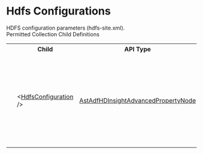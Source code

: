 # Hdfs Configurations

<div class="LanguageSummary"><div class ="SummaryItem">HDFS configuration parameters (hdfs-site.xml).</div></div><div class="SchemaBindingGroup"><div class="SchemaBindingGroupHeader">Permitted Collection Child Definitions</div><table id="SchemaBindingList" class="SchemaBindingList"><tbody><tr><th class="SchemaBindingIconColumnHeader">&nbsp;</th><th class="SchemaBindingNameColumnHeader">Child</th><th class="SchemaBindingTypeColumnHeader">API Type</th><th class="SchemaBindingSummaryColumnHeader">Description</th></tr><tr class="cd0"><td class="SchemaBindingIcon"><div class="NotRequired" /></td><td class="SchemaBindingName"><span class="punc">&lt;</span><a href=../api-reference/Varigence.Languages.Biml.DataFactory.AstAdfHDInsightAdvancedPropertyNode.html">HdfsConfiguration</a><span class="punc"> /&gt;</span></td><td class="SchemaBindingType"><a href="Varigence.Languages.Biml.DataFactory.AstAdfHDInsightAdvancedPropertyNode.html">AstAdfHDInsightAdvancedPropertyNode</a></td><td class="SchemaBindingSummary">Key/Value pairs to be used when configuring the advanced properties of HD Insight On Demand Linked Services.</td></tr></tbody></table></div>